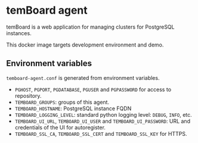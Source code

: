 # temBoard agent

temBoard is a web application for managing clusters for PostgreSQL instances.

This docker image targets development environment and demo.


## Environment variables

`temboard-agent.conf` is generated from environment variables.

- `PGHOST`, `PGPORT`, `PGDATABASE`, `PGUSER` and `PGPASSWORD` for access to
  repository.
- `TEMBOARD_GROUPS`: groups of this agent.
- `TEMBOARD_HOSTNAME`: PostgreSQL instance FQDN
- `TEMBOARD_LOGGING_LEVEL`: standard python logging level: `DEBUG`, `INFO`, etc.
- `TEMBOARD_UI_URL`, `TEMBOARD_UI_USER` and `TEMBOARD_UI_PASSWORD`: URL and
  credentials of the UI for autoregister.
- `TEMBOARD_SSL_CA`, `TEMBOARD_SSL_CERT` and `TEMBOARD_SSL_KEY` for HTTPS.
